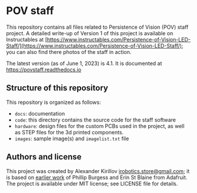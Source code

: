 # POV staff
This repository contains all files related to Persistence of Vision (POV) staff project. A detailed write-up of Version 1 of this project is available on  Instructables at [https://www.instructables.com/Persistence-of-Vision-LED-Staff/](https://www.instructables.com/Persistence-of-Vision-LED-Staff/); you can also find there photos  of the staff in action.

The latest version (as of June 1, 2023) is 4.1. It is documented at
https://povstaff.readthedocs.io





## Structure of this repository  
This repository is organized as follows:

* `docs`: documentation
* `code`: this directory contains the source code for the staff software
* `hardware`:  design files for the custom PCBs used in
  the project, as well as STEP files for the 3d printed components.
* `images`: sample image(s) and  `imagelist.txt` file


## Authors and license
This project was created by Alexander Kirillov <irobotics.store@gmail.com>; it is
based on [earlier work](https://learn.adafruit.com/pov-dotstar-double-staff) of
Phillip Burgess and Erin St Blaine from Adafruit. The project is available under
MIT license; see LICENSE file for details.
